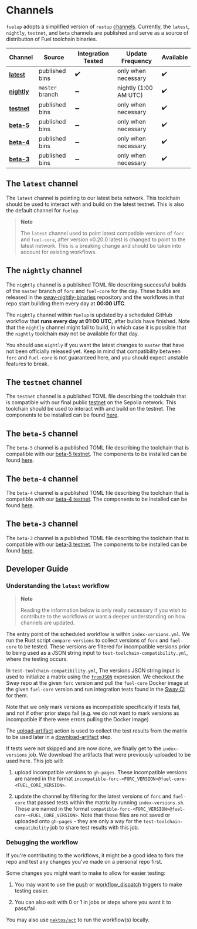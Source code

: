 # Channels

<!-- This section should give an overview of fuelup channels -->
<!-- channels:example:start -->
`fuelup` adopts a simplified version of `rustup` [channels](https://rust-lang.github.io/rustup/concepts/channels.html). Currently, the `latest`, `nightly`, `testnet`, and `beta` channels are published and serve as a source of distribution of Fuel toolchain binaries.

| Channel       | Source          | Integration Tested   | Update Frequency         | Available |
| ------------- | --------------- | -------------------- | ------------------------ | --------- |
| **[latest]**  | published bins  | ✔️                    | only when necessary      | ✔️         |
| **[nightly]** | `master` branch | ➖                   | nightly (1:00 AM UTC)    | ✔️         |
| **[testnet]** | published bins  | ➖                   | only when necessary       | ✔️         |
| **[beta-5]**  | published bins  | ➖                   | only when necessary       | ✔️         |
| **[beta-4]**  | published bins  | ➖                   | only when necessary       | ✔️         |
| **[beta-3]**  | published bins  | ➖                   | only when necessary      | ✔️         |
<!-- channels:example:end -->

## The `latest` channel

<!-- This section should give an overview of the latest channel -->
<!-- latest:example:start -->
The `latest` channel is pointing to our latest beta network. This toolchain should be used to interact with and build on the latest testnet. This is also the default channel for `fuelup`.
<!-- latest:example:end -->

> **Note**
>
> The `latest` channel used to point latest compatible versions of `forc` and `fuel-core`, after version v0.20.0 latest is changed to point to the latest network. This is a breaking change and should be taken into account for existing workflows.

## The `nightly` channel

<!-- This section should give an overview of the nightly channel -->
<!-- nightly:example:start -->
The `nightly` channel is a published TOML file describing successful builds of the `master` branch of `forc` and `fuel-core` for the day.
These builds are released in the [sway-nightly-binaries] repository and the workflows in that repo start building them every day at **00:00 UTC**.

The `nightly` channel within `fuelup` is updated by a scheduled GitHub workflow that **runs every day at 01:00 UTC**, after builds have finished.
Note that the `nightly` channel might fail to build, in which case it is possible that the `nightly` toolchain may not be available for that day.

You should use `nightly` if you want the latest changes to `master` that have not been officially released yet.
Keep in mind that compatibility between `forc` and `fuel-core` is not guaranteed here, and you should expect unstable features to break.
<!-- nightly:example:end -->

## The `testnet` channel

The `testnet` channel is a published TOML file describing the toolchain that is compatible with our final public [testnet](https://fuel.mirror.xyz/fztu8P_NJz6k7qLXhaGHX3ArctlQpxsUp87pgRpJ4bE) on the Sepolia network. This toolchain should be used to interact with and build on the testnet. The components to be installed can be found [here](https://github.com/FuelLabs/fuelup/blob/gh-pages/channel-fuel-testnet.toml).

## The `beta-5` channel

The `beta-5` channel is a published TOML file describing the toolchain that is compatible with our [beta-5 testnet](https://fuel.mirror.xyz/5JCTjM3jSG84QYLKqQ4idHf6X_zVtwTInQvg7kWhaMA). The components to be installed can be found [here](https://github.com/FuelLabs/fuelup/blob/gh-pages/channel-fuel-beta-5.toml).

## The `beta-4` channel

<!-- markdown-link-check-disable -->
The `beta-4` channel is a published TOML file describing the toolchain that is compatible with our [beta-4 testnet](https://fuel-labs.ghost.io/announcing-beta-4-testnet/). The components to be installed can be found [here](https://github.com/FuelLabs/fuelup/blob/gh-pages/channel-fuel-beta-4.toml).
<!-- markdown-link-check-enable -->

## The `beta-3` channel

The `beta-3` channel is a published TOML file describing the toolchain that is compatible with our [beta-3 testnet](https://fuel-labs.ghost.io/announcing-beta-3-testnet/). The components to be installed can be found [here](https://github.com/FuelLabs/fuelup/blob/gh-pages/channel-fuel-beta-3.toml).

## Developer Guide

### Understanding the `latest` workflow

> **Note**
>
> Reading the information below is only really necessary if you wish to contribute to the workflows or want a deeper understanding on how channels are updated.

The entry point of the scheduled workflow is within `index-versions.yml`. We run the Rust script `compare-versions` to collect versions of `forc` and `fuel-core` to be tested. These versions are filtered for incompatible versions prior to being used as a JSON string input to `test-toolchain-compatibility.yml`, where the testing occurs.

In `test-toolchain-compatibility.yml`, The versions JSON string input is used to initialize a matrix using the [`fromJSON`](https://docs.github.com/en/actions/learn-github-actions/expressions#fromjson) expression. We checkout the Sway repo at the given `forc` version and pull the `fuel-core` Docker image at the given `fuel-core` version and run integration tests found in the [Sway CI](https://github.com/FuelLabs/sway/blob/3bd8eaf4a0f11a3009c9421100cc06c2e897b6c2/.github/workflows/ci.yml#L229-L270) for them.

Note that we only mark versions as incompatible specifically if tests fail, and not if other prior steps fail (e.g. we do not want to mark versions as incompatible if there were errors pulling the Docker image)

The [upload-artifact](https://github.com/actions/upload-artifact) action is used to collect the test results from the matrix to be used later in a [download-artifact](https://github.com/actions/download-artifact) step.

If tests were not skipped and are now done, we finally get to the `index-versions` job. We download the artifacts that were previously uploaded to be used here. This job will:

1. upload incompatible versions to `gh-pages`. These incompatible versions are named in the format `incompatible-forc-<FORC_VERSION>@fuel-core-<FUEL_CORE_VERSION>`.

2. update the channel by filtering for the latest versions of `forc` and `fuel-core` that passed tests within the matrix by running `index-versions.sh`. These are named in the format `compatible-forc-<FORC_VERSION>@fuel-core-<FUEL_CORE_VERSION>`. Note that these files are not saved or uploaded onto `gh-pages` - they are only a way for the `test-toolchain-compatibility` job to share test results with this job.

### Debugging the workflow

If you're contributing to the workflows, it might be a good idea to fork the repo and test any changes you've made on a personal repo first.

Some changes you might want to make to allow for easier testing:

1. You may want to use the [push](https://docs.github.com/en/actions/using-workflows/triggering-a-workflow#using-a-single-event) or [workflow_dispatch](https://docs.github.com/en/actions/using-workflows/triggering-a-workflow#defining-inputs-for-manually-triggered-workflows) triggers to make testing easier.

2. You can also exit with 0 or 1 in jobs or steps where you want it to pass/fail.

You may also use [`nektos/act`](https://github.com/nektos/act) to run the workflow(s) locally.

[sway-nightly-binaries]: https://github.com/FuelLabs/sway-nightly-binaries/releases
[latest]: #the-latest-channel
[nightly]: #the-nightly-channel
[testnet]: #the-testnet-channel
[beta-5]: #the-beta-5-channel
[beta-4]: #the-beta-4-channel
[beta-3]: #the-beta-3-channel
